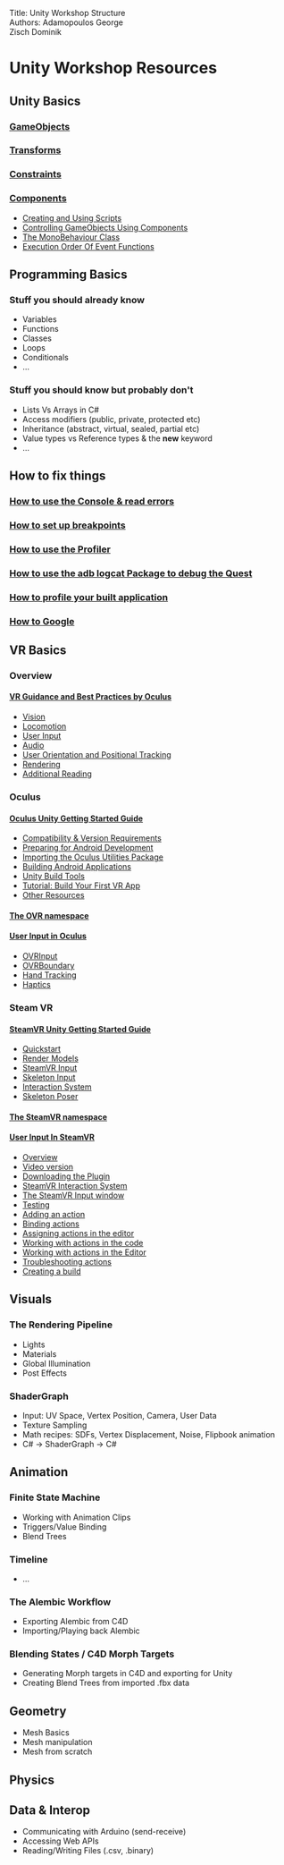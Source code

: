 Title: Unity Workshop Structure  
Authors: Adamopoulos George   
Zisch Dominik  

Unity Workshop Resources
========================

Unity Basics
------------------------
### [GameObjects](https://docs.unity3d.com/Manual/class-GameObject.html)
### [Transforms](https://docs.unity3d.com/Manual/Transforms.html)
### [Constraints](https://docs.unity3d.com/Manual/Constraints.html)
### [Components](https://docs.unity3d.com/Manual/Components.html)
  * [Creating and Using Scripts](https://docs.unity3d.com/Manual/CreatingAndUsingScripts.html)
  * [Controlling GameObjects Using Components](https://docs.unity3d.com/Manual/ControllingGameObjectsComponents.html)
  * [The MonoBehaviour Class](https://docs.unity3d.com/ScriptReference/MonoBehaviour.html)
  * [Execution Order Of Event Functions](https://docs.unity3d.com/Manual/ExecutionOrder.html)

Programming Basics
------------------------
### Stuff you should already know
* Variables
* Functions
* Classes
* Loops
* Conditionals
* …

### Stuff you should know but probably don't
* Lists Vs Arrays in C#
* Access modifiers (public, private, protected etc)
* Inheritance (abstract, virtual, sealed, partial etc)
* Value types vs Reference types & the **new** keyword
* …

How to fix things
------------------------

### [How to use the Console & read errors](https://docs.unity3d.com/Manual/Console.html)  

### [How to set up breakpoints](https://docs.unity3d.com/Manual/ManagedCodeDebugging.html)  

### [How to use the Profiler](https://docs.unity3d.com/Manual/ProfilerWindow.html)  

### [How to use the adb logcat Package to debug the Quest](https://docs.unity3d.com/Packages/com.unity.mobile.android-logcat@0.1/manual/index.html)  

### [How to profile your built application](https://docs.unity3d.com/Manual/profiler-profiling-applications.html)  

### [How to Google]()

VR Basics
------------------------
### Overview
#### [VR Guidance and Best Practices by Oculus](https://developer.oculus.com/design/book-bp/)
* [Vision](https://developer.oculus.com/design/bp-vision/)
* [Locomotion](https://developer.oculus.com/design/bp-locomotion/)  
* [User Input](https://developer.oculus.com/design/bp-userinput/)  
* [Audio](https://developer.oculus.com/design/bp-audio/)  
* [User Orientation and Positional Tracking](https://developer.oculus.com/design/bp-orientation-tracking/)  
* [Rendering](https://developer.oculus.com/design/bp-rendering/)
* [Additional Reading](https://developer.oculus.com/design/bp-reading/)

### Oculus

#### [Oculus Unity Getting Started Guide](https://developer.oculus.com/documentation/unity/book-unity-gsg/)  

  * [Compatibility & Version Requirements](https://developer.oculus.com/documentation/unity/unity-req/)  
  * [Preparing for Android Development](https://developer.oculus.com/documentation/unity/unity-mobileprep/)  
  * [Importing the Oculus Utilities Package](https://developer.oculus.com/documentation/unity/unity-import/)  
  * [Building Android Applications](https://developer.oculus.com/documentation/unity/unity-build-android/)  
  * [Unity Build Tools](https://developer.oculus.com/documentation/unity/unity-build-android-tools/)  
  * [Tutorial: Build Your First VR App](https://developer.oculus.com/documentation/unity/unity-tutorial/)  
  * [Other Resources](https://developer.oculus.com/documentation/unity/unity-resources/)

#### [The OVR namespace](https://developer.oculus.com/reference/unity/1.43/)  

#### [User Input in Oculus](https://developer.oculus.com/documentation/unity/unity-input/)
* [OVRInput](https://developer.oculus.com/documentation/unity/unity-ovrinput/)
* [OVRBoundary](https://developer.oculus.com/documentation/unity/unity-ovrboundary/)
* [Hand Tracking](https://developer.oculus.com/documentation/unity/unity-handtracking/)
* [Haptics](https://developer.oculus.com/documentation/unity/unity-haptics/)


### Steam VR

#### [SteamVR Unity Getting Started Guide](https://valvesoftware.github.io/steamvr_unity_plugin/articles/intro.html)  

  * [Quickstart](https://valvesoftware.github.io/steamvr_unity_plugin/articles/Quickstart.html)  
  * [Render Models](https://valvesoftware.github.io/steamvr_unity_plugin/articles/Render-Models.html)    
  * [SteamVR Input](https://valvesoftware.github.io/steamvr_unity_plugin/articles/SteamVR-Input.html)    
  * [Skeleton Input](https://valvesoftware.github.io/steamvr_unity_plugin/articles/Skeleton-Input.html)  
  * [Interaction System](https://valvesoftware.github.io/steamvr_unity_plugin/articles/Interaction-System.html)  
  * [Skeleton Poser](https://valvesoftware.github.io/steamvr_unity_plugin/articles/Skeleton-Poser.html)  

#### [The SteamVR namespace](https://valvesoftware.github.io/steamvr_unity_plugin/api/index.html)

#### [User Input In SteamVR](https://valvesoftware.github.io/steamvr_unity_plugin/tutorials/SteamVR-Input.html)
* [Overview](https://valvesoftware.github.io/steamvr_unity_plugin/tutorials/SteamVR-Input.html#overview)
* [Video version](https://valvesoftware.github.io/steamvr_unity_plugin/tutorials/SteamVR-Input.html#video-version)
* [Downloading the Plugin](https://valvesoftware.github.io/steamvr_unity_plugin/tutorials/SteamVR-Input.html#downloading-the-plugin)
* [SteamVR Interaction System](https://valvesoftware.github.io/steamvr_unity_plugin/tutorials/SteamVR-Input.html#steamvr-interaction-system)
* [The SteamVR Input window](https://valvesoftware.github.io/steamvr_unity_plugin/tutorials/SteamVR-Input.html#testing)
* [Testing](https://valvesoftware.github.io/steamvr_unity_plugin/tutorials/SteamVR-Input.html#testing)
* [Adding an action](https://valvesoftware.github.io/steamvr_unity_plugin/tutorials/SteamVR-Input.html#adding-an-action)
* [Binding actions](https://valvesoftware.github.io/steamvr_unity_plugin/tutorials/SteamVR-Input.html#binding-actions)
* [Assigning actions in the editor](https://valvesoftware.github.io/steamvr_unity_plugin/tutorials/SteamVR-Input.html#assigning-actions-in-the-editor)
* [Working with actions in the code](https://valvesoftware.github.io/steamvr_unity_plugin/tutorials/SteamVR-Input.html#working-with-actions-in-the-code)
* [Working with actions in the Editor](https://valvesoftware.github.io/steamvr_unity_plugin/tutorials/SteamVR-Input.html#working-with-actions-in-the-editor)
* [Troubleshooting actions](https://valvesoftware.github.io/steamvr_unity_plugin/tutorials/SteamVR-Input.html#troubleshooting-actions)
* [Creating a build](https://valvesoftware.github.io/steamvr_unity_plugin/tutorials/SteamVR-Input.html#creating-a-build)

Visuals
------------------------
### The Rendering Pipeline
* Lights
* Materials
* Global Illumination
* Post Effects

### ShaderGraph
* Input: UV Space, Vertex Position, Camera, User Data
* Texture Sampling
* Math recipes: SDFs, Vertex Displacement, Noise, Flipbook animation
* C# -> ShaderGraph -> C#

Animation
------------------------
### Finite State Machine
* Working with Animation Clips
* Triggers/Value Binding
* Blend Trees

### Timeline
* …

### The Alembic Workflow
* Exporting Alembic from C4D
* Importing/Playing back Alembic

### Blending States / C4D Morph Targets
* Generating Morph targets in C4D and exporting for Unity
* Creating Blend Trees from imported .fbx data

Geometry
------------------------
* Mesh Basics
* Mesh manipulation
* Mesh from scratch

Physics
------------------------

Data & Interop
------------------------
* Communicating with Arduino (send-receive)
* Accessing Web APIs
* Reading/Writing Files (.csv, .binary)
